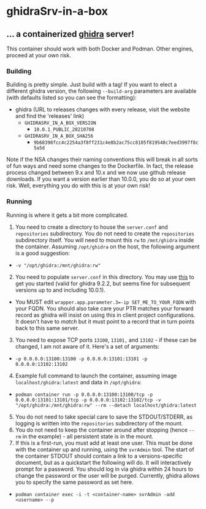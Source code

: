 # ghidraSrv-in-a-box

## ... a containerized [ghidra](https://ghidra-sre.org) server!

This container should work with both Docker and Podman. Other engines, proceed at your own risk.

### Building
Building is pretty simple. Just build with a tag! If you want to elect a different ghidra version, the following `--build-arg` parameters are available (with defaults listed so you can see the formatting):

- ghidra (URL to releases changes with every release, visit the website and find the 'releases' link)
  - `GHIDRASRV_IN_A_BOX_VERSION`
    - `10.0.1_PUBLIC_20210708`
  - `GHIDRASRV_IN_A_BOX_SHA256`
    - `9b68398fcc4c2254a3f8ff231c4e8b2ac75cc8105f819548c7eed3997f8c5a5d`

Note if the NSA changes their naming conventions this will break in all sorts of fun ways and need some changes to the Dockerfile. In fact, the release process changed between 9.x and 10.x and we now use github release downloads. If you want a version earlier than 10.0.0, you do so at your own risk. Well, everything you do with this is at your own risk!

### Running
Running is where it gets a bit more complicated.

1. You need to create a directory to house the `server.conf` and `repositories` subdirectory. You do not need to create the `repositories` subdirectory itself. You will need to mount this `rw` to `/mnt/ghidra` inside the container. Assuming `/opt/ghidra` on the host, the following argument is a good suggestion:
  - `-v "/opt/ghidra:/mnt/ghidra:rw"`
2. You need to populate `server.conf` in this directory. You may use [this](server.conf) to get you started (valid for ghidra 9.2.2, but seems fine for subsequent versions up to and including 10.0.1).
  - You MUST edit `wrapper.app.parameter.3=-ip SET_ME_TO_YOUR_FQDN` with your FQDN. You should also take care your PTR matches your forward record as ghidra will insist on using this in client project configurations. It doesn't have to *match* but it must point to a record that in turn points back to this same server.
3. You need to expose TCP ports `13100`, `13101,` and `13102` - if these can be changed, I am not aware of it. Here's a set of arguments:
  - `-p 0.0.0.0:13100:13100 -p 0.0.0.0:13101:13101 -p 0.0.0.0:13102:13102`
4. Example full command to launch the container, assuming image `localhost/ghidra:latest` and data in `/opt/ghidra`:
  - `podman container run -p 0.0.0.0:13100:13100/tcp -p 0.0.0.0:13101:13101/tcp -p 0.0.0.0:13102:13102/tcp -v "/opt/ghidra:/mnt/ghidra:rw" --rm --detach localhost/ghidra:latest`
5. You do not need to take special care to save the STDOUT/STDERR, as logging is written into the `repositories` subdirectory of the mount.
6. You do not need to keep the container around after stopping (hence `--rm` in the example) - all persistent state is in the mount.
7. If this is a first-run, you must add at least one user. This must be done with the container up and running, using the `svrAdmin` tool. The start of the container STDOUT should contain a link to a versions-specific document, but as a quickstart the following will do. It will interactively prompt for a password. You should log in via ghidra within 24 hours to change the password or the user will be purged. Currently, ghidra allows you to specify the same password as set here.
  - `podman container exec -i -t <container-name> svrAdmin -add <username> --p` 

